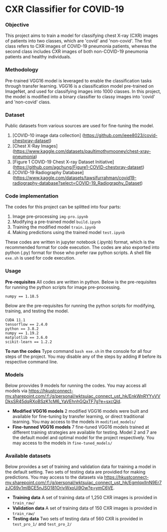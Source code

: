 # CXR Classifier for COVID-19

### Objective
This project aims to train a model for classifying chest X-ray (CXR) images of patients into two classes, which are 'covid' and 'non-covid'. The first class refers to CXR images of COVID-19 pneumonia patients, whereas the second class includes CXR images of both non-COVID-19 pneumonia patients and healthy individuals. 



### Methodology
Pre-trained VGG16 model is leveraged to enable the classification tasks through transfer learning. VGG16 is a classification model pre-trained on ImageNet, and used for classifying images into 1000 classes. In this project, the model is modified into a binary classifier to classy images into 'covid' and 'non-covid' class.



### Dataset
Public datasets from various sources are used for fine-tuning the model. 
1. [COVID-10 image data collection] (https://github.com/ieee8023/covid-chestxray-dataset)
2. [Chest X-Ray Images] (https://www.kaggle.com/datasets/paultimothymooney/chest-xray-pneumonia)
3. [Figure 1 COVID-19 Chest X-ray Dataset Initiative] (https://github.com/agchung/Figure1-COVID-chestxray-dataset)
4. [COVID-19 Radiography Database] (https://www.kaggle.com/datasets/tawsifurrahman/covid19-radiography-database?select=COVID-19_Radiography_Dataset)



### Code implementation
The codes for this project can be splitted into four parts:
1. Image pre-processing ```img-pro.ipynb```
2. Modifying a pre-trained model ```build.ipynb```
3. Training the modified model ```train.ipynb```
4. Making predictions using the trained model ```test.ipynb```

These codes are written in jupyter notebook (.ipynb) format, which is the recommended format for code execution. 
The codes are also exported into python (.py) format for those who prefer raw python scripts. A shell file ```exe.sh``` is used for code execution. 



### Usage
__Pre-requisites__
All codes are written in python.
Below is the pre-requisites for running the python scripts for image pre-processing.
``` 
numpy == 1.18.5
```

Below are the pre-requisites for running the python scripts for modifying, training, and testing the model. 
```
CUDA 11.1
tensorflow == 2.4.0 
python == 3.8.2
numpy == 1.19.2 
matplotlib == 3.6.0
scikit-learn == 1.2.2
```

__To run the codes__
Type command ```bash exe.sh``` in the console for all four steps of the project. You may disable any of the steps by adding # before its respective command line. 



### Models
Below provvides 9 models for running the codes. You may access all models via https://hkustconnect-my.sharepoint.com/:f:/g/personal/wktsuiac_connect_ust_hk/EnkWnRYYyVVDksSR45dqRXoBSzK1cM6_YaVEhnhGQxTF7g?e=sxcQld.

- __Modified VGG16 models__ 2 modified VGG16 models were built and available for fine-tuning by transfer learning, or direct traditional learning. You may access to the models in ```modified_models/``` 
- __Fine-tunned VGG16 models__ 7 fine-tuned VGG16 models trained at different training strategies are available for testing. Model 2 and 7 are the default model and optimal model for the project respectively. You may access to the models in ```fine-tuned_models/``` 



### Available datasets
Below provides a set of training and validation data for training a model in the default setting. Two sets of testing data are providied for making predictions. You may access to the datasets via https://hkustconnect-my.sharepoint.com/:f:/g/personal/wktsuiac_connect_ust_hk/EgmlqxlInN9Er7zJC69v1mIBCE5nJSO181OrjvWxoUi9Ow?e=ymC6VE.

- __Training data__ A set of training data of 1,250 CXR images is provided in ```train_raw/```
- __Validation data__ A set of training data of 150 CXR images is provided in ```train_raw/```
- __Testing data__ Two sets of testing data of 560 CXR is provided in ```test_pro_1/``` and ```test_pro_2/``` 
